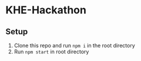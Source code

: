# KHE-Hackathon

## Setup

1. Clone this repo and run `npm i` in the root directory
3. Run `npm start` in root directory